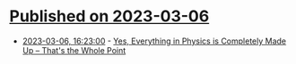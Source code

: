 # [Published on 2023-03-06](index.md)

* [2023-03-06, 16:23:00](https://soylentnews.org/article.pl?sid=23/03/05/1517238&from=rss) - [Yes, Everything in Physics is Completely Made Up – That's the Whole Point](https://soylentnews.org/article.pl?sid=23/03/05/1517238&from=rss)
